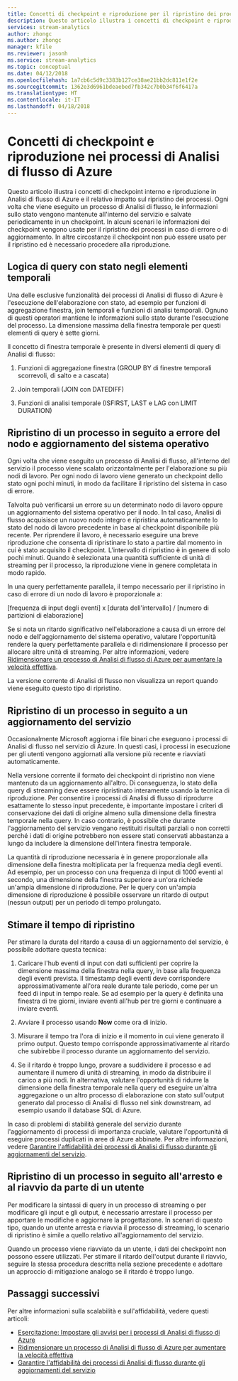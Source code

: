 ```yaml
---
title: Concetti di checkpoint e riproduzione per il ripristino dei processi in Analisi di flusso di Azure
description: Questo articolo illustra i concetti di checkpoint e riproduzione per il ripristino dei processi in Analisi di flusso di Azure.
services: stream-analytics
author: zhongc
ms.author: zhongc
manager: kfile
ms.reviewer: jasonh
ms.service: stream-analytics
ms.topic: conceptual
ms.date: 04/12/2018
ms.openlocfilehash: 1a7cb6c5d9c3383b127ce38ae21bb2dc811e1f2e
ms.sourcegitcommit: 1362e3d6961bdeaebed7fb342c7b0b34f6f6417a
ms.translationtype: HT
ms.contentlocale: it-IT
ms.lasthandoff: 04/18/2018
---
```

# <a name="checkpoint-and-replay-concepts-in-azure-stream-analytics-jobs"></a>Concetti di checkpoint e riproduzione nei processi di Analisi di flusso di Azure
Questo articolo illustra i concetti di checkpoint interno e riproduzione in Analisi di flusso di Azure e il relativo impatto sul ripristino dei processi. Ogni volta che viene eseguito un processo di Analisi di flusso, le informazioni sullo stato vengono mantenute all'interno del servizio e salvate periodicamente in un checkpoint. In alcuni scenari le informazioni dei checkpoint vengono usate per il ripristino dei processi in caso di errore o di aggiornamento. In altre circostanze il checkpoint non può essere usato per il ripristino ed è necessario procedere alla riproduzione.

## <a name="stateful-query-logic-in-temporal-elements"></a>Logica di query con stato negli elementi temporali
Una delle esclusive funzionalità dei processi di Analisi di flusso di Azure è l'esecuzione dell'elaborazione con stato, ad esempio per funzioni di aggregazione finestra, join temporali e funzioni di analisi temporali. Ognuno di questi operatori mantiene le informazioni sullo stato durante l'esecuzione del processo. La dimensione massima della finestra temporale per questi elementi di query è sette giorni. 

Il concetto di finestra temporale è presente in diversi elementi di query di Analisi di flusso:
1. Funzioni di aggregazione finestra (GROUP BY di finestre temporali scorrevoli, di salto e a cascata)

2. Join temporali (JOIN con DATEDIFF)

3. Funzioni di analisi temporale (ISFIRST, LAST e LAG con LIMIT DURATION)


## <a name="job-recovery-from-node-failure-including-os-upgrade"></a>Ripristino di un processo in seguito a errore del nodo e aggiornamento del sistema operativo
Ogni volta che viene eseguito un processo di Analisi di flusso, all'interno del servizio il processo viene scalato orizzontalmente per l'elaborazione su più nodi di lavoro. Per ogni nodo di lavoro viene generato un checkpoint dello stato ogni pochi minuti, in modo da facilitare il ripristino del sistema in caso di errore.

Talvolta può verificarsi un errore su un determinato nodo di lavoro oppure un aggiornamento del sistema operativo per il nodo. In tal caso, Analisi di flusso acquisisce un nuovo nodo integro e ripristina automaticamente lo stato del nodo di lavoro precedente in base al checkpoint disponibile più recente. Per riprendere il lavoro, è necessario eseguire una breve riproduzione che consenta di ripristinare lo stato a partire dal momento in cui è stato acquisito il checkpoint. L'intervallo di ripristino è in genere di solo pochi minuti. Quando è selezionata una quantità sufficiente di unità di streaming per il processo, la riproduzione viene in genere completata in modo rapido. 

In una query perfettamente parallela, il tempo necessario per il ripristino in caso di errore di un nodo di lavoro è proporzionale a:

[frequenza di input degli eventi] x [durata dell'intervallo] / [numero di partizioni di elaborazione]

Se si nota un ritardo significativo nell'elaborazione a causa di un errore del nodo e dell'aggiornamento del sistema operativo, valutare l'opportunità rendere la query perfettamente parallela e di ridimensionare il processo per allocare altre unità di streaming. Per altre informazioni, vedere [Ridimensionare un processo di Analisi di flusso di Azure per aumentare la velocità effettiva](stream-analytics-scale-jobs.md).

La versione corrente di Analisi di flusso non visualizza un report quando viene eseguito questo tipo di ripristino.

## <a name="job-recovery-from-a-service-upgrade"></a>Ripristino di un processo in seguito a un aggiornamento del servizio 
Occasionalmente Microsoft aggiorna i file binari che eseguono i processi di Analisi di flusso nel servizio di Azure. In questi casi, i processi in esecuzione per gli utenti vengono aggiornati alla versione più recente e riavviati automaticamente. 

Nella versione corrente il formato dei checkpoint di ripristino non viene mantenuto da un aggiornamento all'altro. Di conseguenza, lo stato della query di streaming deve essere ripristinato interamente usando la tecnica di riproduzione. Per consentire i processi di Analisi di flusso di riprodurre esattamente lo stesso input precedente, è importante impostare i criteri di conservazione dei dati di origine almeno sulla dimensione della finestra temporale nella query. In caso contrario, è possibile che durante l'aggiornamento del servizio vengano restituiti risultati parziali o non corretti perché i dati di origine potrebbero non essere stati conservati abbastanza a lungo da includere la dimensione dell'intera finestra temporale.

La quantità di riproduzione necessaria è in genere proporzionale alla dimensione della finestra moltiplicata per la frequenza media degli eventi. Ad esempio, per un processo con una frequenza di input di 1000 eventi al secondo, una dimensione della finestra superiore a un'ora richiede un'ampia dimensione di riproduzione. Per le query con un'ampia dimensione di riproduzione è possibile osservare un ritardo di output (nessun output) per un periodo di tempo prolungato. 

## <a name="estimate-replay-catch-up-time"></a>Stimare il tempo di ripristino
Per stimare la durata del ritardo a causa di un aggiornamento del servizio, è possibile adottare questa tecnica:

1. Caricare l'hub eventi di input con dati sufficienti per coprire la dimensione massima della finestra nella query, in base alla frequenza degli eventi prevista. Il timestamp degli eventi deve corrispondere approssimativamente all'ora reale durante tale periodo, come per un feed di input in tempo reale. Se ad esempio per la query è definita una finestra di tre giorni, inviare eventi all'hub per tre giorni e continuare a inviare eventi. 

2. Avviare il processo usando **Now** come ora di inizio. 

3. Misurare il tempo tra l'ora di inizio e il momento in cui viene generato il primo output. Questo tempo corrisponde approssimativamente al ritardo che subirebbe il processo durante un aggiornamento del servizio.

4. Se il ritardo è troppo lungo, provare a suddividere il processo e ad aumentare il numero di unità di streaming, in modo da distribuire il carico a più nodi. In alternativa, valutare l'opportunità di ridurre la dimensione della finestra temporale nella query ed eseguire un'altra aggregazione o un altro processo di elaborazione con stato sull'output generato dal processo di Analisi di flusso nel sink downstream, ad esempio usando il database SQL di Azure.

In caso di problemi di stabilità generale del servizio durante l'aggiornamento di processi di importanza cruciale, valutare l'opportunità di eseguire processi duplicati in aree di Azure abbinate. Per altre informazioni, vedere [Garantire l'affidabilità dei processi di Analisi di flusso durante gli aggiornamenti del servizio](stream-analytics-job-reliability.md).

## <a name="job-recovery-from-a-user-initiated-stop-and-start"></a>Ripristino di un processo in seguito all'arresto e al riavvio da parte di un utente
Per modificare la sintassi di query in un processo di streaming o per modificare gli input e gli output, è necessario arrestare il processo per apportare le modifiche e aggiornare la progettazione. In scenari di questo tipo, quando un utente arresta e riavvia il processo di streaming, lo scenario di ripristino è simile a quello relativo all'aggiornamento del servizio. 

Quando un processo viene riavviato da un utente, i dati dei checkpoint non possono essere utilizzati. Per stimare il ritardo dell'output durante il riavvio, seguire la stessa procedura descritta nella sezione precedente e adottare un approccio di mitigazione analogo se il ritardo è troppo lungo.

## <a name="next-steps"></a>Passaggi successivi
Per altre informazioni sulla scalabilità e sull'affidabilità, vedere questi articoli:
- [Esercitazione: Impostare gli avvisi per i processi di Analisi di flusso di Azure](stream-analytics-set-up-alerts.md)
- [Ridimensionare un processo di Analisi di flusso di Azure per aumentare la velocità effettiva](stream-analytics-scale-jobs.md)
- [Garantire l'affidabilità dei processi di Analisi di flusso durante gli aggiornamenti del servizio](stream-analytics-job-reliability.md)
